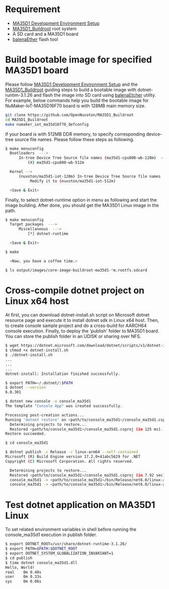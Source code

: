 # Requirement

- [MA35D1 Development Environment Setup](./development_environment_setup.md)
- [MA35D1_Buildroot](https://github.com/OpenNuvoton/MA35D1_Buildroot) root system
- A SD card and a MA35D1 board
- [balenaEther](https://www.balena.io/etcher/) flash tool

# Build bootable image for specified MA35D1 board

Please follow [MA35D1 Development Environment Setup](./development_environment_setup.md) and the [MA35D1_Buildroot](https://github.com/OpenNuvoton/MA35D1_Buildroot) guiding steps to build a bootable image with dotnet-runtim-3.1.26 and flash the image into SD card using [balenaEtcher](https://www.balena.io/etcher/) utility. For example, below commands help you build the bootable image for NuMaker-IoT-MA35D16F70 board is with 128MB main memory size.

```bash
git clone https://github.com/OpenNuvoton/MA35D1_Buildroot
cd MA35D1_Buildroot
make numaker_iot_ma35d16f70_defconfig
```

If your board is with 512MB DDR memory, to specify corresponding device-tree source file names. Please follow these steps as following.

```bash
$ make menuconfig
  Bootloaders  --->
      In-tree Device Tree Source file names (ma35d1-cpu800-wb-128m)  --->
          (X) ma35d1-cpu800-wb-512m

  Kernel -->
      (nuvoton/ma35d1-iot-128m) In-tree Device Tree Source file names
           Modify it to (nuvoton/ma35d1-iot-512m)

  <Save & Exit>
```

Finally, to select dotnet-runtime option in menu as following and start the image building. After done, you should get the MA35D1 Linux image in the path.

```bash
$ make menuconfig
  Target packages  --->
      Miscellaneous  --->
          [*] dotnet-runtime

  <Save & Exit>

$ make

  <Now, you have a coffee time.>

$ ls output/images/core-image-buildroot-ma35d1-*m.rootfs.sdcard
```

# Cross-compile dotnet project on Linux x64 host

At first, you can download dotnet-install.sh script on Microsoft dotnet resource page and execute it to install dotnet sdk in Linux x64 host. Then, to create console sample project and do a cross-build for AARCH64 console execution. Finally, to deploy the 'publish' folder to MA35D1 board. You can store the publish folder in an UDISK or sharing over NFS.

```bash
$ wget https://dotnet.microsoft.com/download/dotnet/scripts/v1/dotnet-install.sh
$ chmod +x dotnet-install.sh
$ ./dotnet-install.sh
...
...
...
dotnet-install: Installation finished successfully.

$ export PATH=~/.dotnet/:$PATH
$ dotnet --version
6.0.301

$ dotnet new console -o console_ma35d1
The template "Console App" was created successfully.

Processing post-creation actions...
Running 'dotnet restore' on <path/to/console_ma35d1>/console_ma35d1.csproj...
  Determining projects to restore...
  Restored <path/to/console_ma35d1>/console_ma35d1.csproj (in 125 ms).
Restore succeeded.

$ cd console_ma35d1

$ dotnet publish -c Release -r linux-arm64 --self-contained
Microsoft (R) Build Engine version 17.2.0+41abc5629 for .NET
Copyright (C) Microsoft Corporation. All rights reserved.

  Determining projects to restore...
  Restored <path/to/console_ma35d1>/console_ma35d1.csproj (in 7.92 sec).
  console_ma35d1 -> <path/to/console_ma35d1>/bin/Release/net6.0/linux-arm64/console_ma35d1.dll
  console_ma35d1 -> <path/to/console_ma35d1>/bin/Release/net6.0/linux-arm64/publish/
```

# Test dotnet application on MA35D1 Linux

To set related environment variables in shell before running the console_ma35d1 execution in publish folder.

```bash
$ export DOTNET_ROOT=/usr/share/dotnet-runtime-3.1.26/
$ export PATH=$PATH:$DOTNET_ROOT
$ export DOTNET_SYSTEM_GLOBALIZATION_INVARIANT=1
$ cd publish
$ time dotnet console_ma35d1.dll
Hello, World!
real    0m 0.40s
user    0m 0.33s
sys     0m 0.06s
```
